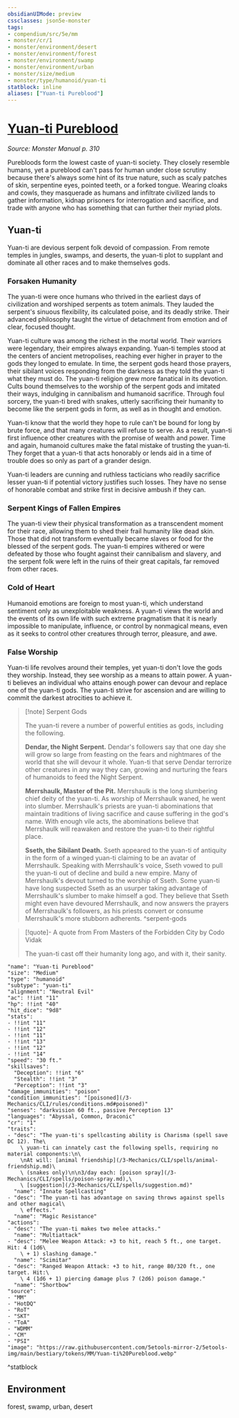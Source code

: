 ```yaml
---
obsidianUIMode: preview
cssclasses: json5e-monster
tags:
- compendium/src/5e/mm
- monster/cr/1
- monster/environment/desert
- monster/environment/forest
- monster/environment/swamp
- monster/environment/urban
- monster/size/medium
- monster/type/humanoid/yuan-ti
statblock: inline
aliases: ["Yuan-ti Pureblood"]
---
```

# [Yuan-ti Pureblood](3-Mechanics\CLI\bestiary\humanoid/yuan-ti-pureblood.md)
*Source: Monster Manual p. 310*  

Purebloods form the lowest caste of yuan-ti society. They closely resemble humans, yet a pureblood can't pass for human under close scrutiny because there's always some hint of its true nature, such as scaly patches of skin, serpentine eyes, pointed teeth, or a forked tongue. Wearing cloaks and cowls, they masquerade as humans and infiltrate civilized lands to gather information, kidnap prisoners for interrogation and sacrifice, and trade with anyone who has something that can further their myriad plots.

## Yuan-ti

Yuan-ti are devious serpent folk devoid of compassion. From remote temples in jungles, swamps, and deserts, the yuan-ti plot to supplant and dominate all other races and to make themselves gods.

### Forsaken Humanity

The yuan-ti were once humans who thrived in the earliest days of civilization and worshiped serpents as totem animals. They lauded the serpent's sinuous flexibility, its calculated poise, and its deadly strike. Their advanced philosophy taught the virtue of detachment from emotion and of clear, focused thought.

Yuan-ti culture was among the richest in the mortal world. Their warriors were legendary, their empires always expanding. Yuan-ti temples stood at the centers of ancient metropolises, reaching ever higher in prayer to the gods they longed to emulate. In time, the serpent gods heard those prayers, their sibilant voices responding from the darkness as they told the yuan-ti what they must do. The yuan-ti religion grew more fanatical in its devotion. Cults bound themselves to the worship of the serpent gods and imitated their ways, indulging in cannibalism and humanoid sacrifice. Through foul sorcery, the yuan-ti bred with snakes, utterly sacrificing their humanity to become like the serpent gods in form, as well as in thought and emotion.

Yuan-ti know that the world they hope to rule can't be bound for long by brute force, and that many creatures will refuse to serve. As a result, yuan-ti first influence other creatures with the promise of wealth and power. Time and again, humanoid cultures make the fatal mistake of trusting the yuan-ti. They forget that a yuan-ti that acts honorably or lends aid in a time of trouble does so only as part of a grander design.

Yuan-ti leaders are cunning and ruthless tacticians who readily sacrifice lesser yuan-ti if potential victory justifies such losses. They have no sense of honorable combat and strike first in decisive ambush if they can.

### Serpent Kings of Fallen Empires

The yuan-ti view their physical transformation as a transcendent moment for their race, allowing them to shed their frail humanity like dead skin. Those that did not transform eventually became slaves or food for the blessed of the serpent gods. The yuan-ti empires withered or were defeated by those who fought against their cannibalism and slavery, and the serpent folk were left in the ruins of their great capitals, far removed from other races.

### Cold of Heart

Humanoid emotions are foreign to most yuan-ti, which understand sentiment only as unexploitable weakness. A yuan-ti views the world and the events of its own life with such extreme pragmatism that it is nearly impossible to manipulate, influence, or control by nonmagical means, even as it seeks to control other creatures through terror, pleasure, and awe.

### False Worship

Yuan-ti life revolves around their temples, yet yuan-ti don't love the gods they worship. Instead, they see worship as a means to attain power. A yuan-ti believes an individual who attains enough power can devour and replace one of the yuan-ti gods. The yuan-ti strive for ascension and are willing to commit the darkest atrocities to achieve it.

> [!note] Serpent Gods
> 
> The yuan-ti revere a number of powerful entities as gods, including the following.
> 
> **Dendar, the Night Serpent.** Dendar's followers say that one day she will grow so large from feasting on the fears and nightmares of the world that she will devour it whole. Yuan-ti that serve Dendar terrorize other creatures in any way they can, growing and nurturing the fears of humanoids to feed the Night Serpent.
> 
> **Merrshaulk, Master of the Pit.** Merrshaulk is the long slumbering chief deity of the yuan-ti. As worship of Merrshaulk waned, he went into slumber. Merrshaulk's priests are yuan-ti abominations that maintain traditions of living sacrifice and cause suffering in the god's name. With enough vile acts, the abominations believe that Merrshaulk will reawaken and restore the yuan-ti to their rightful place.
> 
> **Sseth, the Sibilant Death.** Sseth appeared to the yuan-ti of antiquity in the form of a winged yuan-ti claiming to be an avatar of Merrshaulk. Speaking with Merrshaulk's voice, Sseth vowed to pull the yuan-ti out of decline and build a new empire. Many of Merrshaulk's devout turned to the worship of Sseth. Some yuan-ti have long suspected Sseth as an usurper taking advantage of Merrshaulk's slumber to make himself a god. They believe that Sseth might even have devoured Merrshaulk, and now answers the prayers of Merrshaulk's followers, as his priests convert or consume Merrshaulk's more stubborn adherents.
^serpent-gods

> [!quote]- A quote from From Masters of the Forbidden City by Codo Vidak  
> 
> The yuan-ti cast off their humanity long ago, and with it, their sanity.


```statblock
"name": "Yuan-ti Pureblood"
"size": "Medium"
"type": "humanoid"
"subtype": "yuan-ti"
"alignment": "Neutral Evil"
"ac": !!int "11"
"hp": !!int "40"
"hit_dice": "9d8"
"stats":
- !!int "11"
- !!int "12"
- !!int "11"
- !!int "13"
- !!int "12"
- !!int "14"
"speed": "30 ft."
"skillsaves":
  "Deception": !!int "6"
  "Stealth": !!int "3"
  "Perception": !!int "3"
"damage_immunities": "poison"
"condition_immunities": "[poisoned](/3-Mechanics/CLI/rules/conditions.md#poisoned)"
"senses": "darkvision 60 ft., passive Perception 13"
"languages": "Abyssal, Common, Draconic"
"cr": "1"
"traits":
- "desc": "The yuan-ti's spellcasting ability is Charisma (spell save DC 12). The\
    \ yuan-ti can innately cast the following spells, requiring no material components:\n\
    \nAt will: [animal friendship](/3-Mechanics/CLI/spells/animal-friendship.md)\
    \ (snakes only)\n\n3/day each: [poison spray](/3-Mechanics/CLI/spells/poison-spray.md),\
    \ [suggestion](/3-Mechanics/CLI/spells/suggestion.md)"
  "name": "Innate Spellcasting"
- "desc": "The yuan-ti has advantage on saving throws against spells and other magical\
    \ effects."
  "name": "Magic Resistance"
"actions":
- "desc": "The yuan-ti makes two melee attacks."
  "name": "Multiattack"
- "desc": "Melee Weapon Attack: +3 to hit, reach 5 ft., one target. Hit: 4 (1d6\
    \ + 1) slashing damage."
  "name": "Scimitar"
- "desc": "Ranged Weapon Attack: +3 to hit, range 80/320 ft., one target. Hit:\
    \ 4 (1d6 + 1) piercing damage plus 7 (2d6) poison damage."
  "name": "Shortbow"
"source":
- "MM"
- "HotDQ"
- "RoT"
- "SKT"
- "ToA"
- "WDMM"
- "CM"
- "PSI"
"image": "https://raw.githubusercontent.com/5etools-mirror-2/5etools-img/main/bestiary/tokens/MM/Yuan-ti%20Pureblood.webp"
```
^statblock

## Environment

forest, swamp, urban, desert